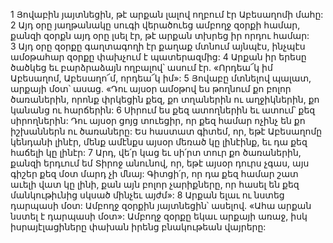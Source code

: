 1 Յովաբին յայտնեցին, թէ արքան լալով ողբում էր Աբեսաղոմի մահը: 2 Այդ օրը յաղթանակը սուգի վերածուեց ամբողջ զօրքի համար, քանզի զօրքն այդ օրը լսել էր, թէ արքան տխրեց իր որդու համար: 3 Այդ օրը զօրքը գաղտագողի էր քաղաք մտնում այնպէս, ինչպէս ամօթահար զօրքը փախչում է պատերազմից: 4 Արքան իր երեսը ծածկեց եւ բարձրաձայն ողբալով՝ ասում էր. «Որդեա՜կ իմ Աբեսաղոմ, Աբեսաղո՜մ, որդեա՜կ իմ»:
5 Յովաբը մտնելով պալատ, արքայի մօտ՝ ասաց. «Դու այսօր ամօթով ես թողնում քո բոլոր ծառաներին, որոնք փրկեցին քեզ, քո տղաներին ու աղջիկներին, քո կանանց ու հարճերին: 6 Սիրում ես քեզ ատողներին եւ ատում՝ քեզ սիրողներին: Դու այսօր ցոյց տուեցիր, որ քեզ համար ոչինչ են քո իշխաններն ու ծառաները: Ես հաստատ գիտեմ, որ, եթէ Աբեսաղոմը կենդանի լինէր, մենք ամէնքս այսօր մեռած կը լինէինք, եւ դա քեզ հաճելի կը լինէր: 7 Արդ, վե՛ր կաց եւ սի՛րտ տուր քո ծառաներին, քանզի երդւում եմ Տիրոջ անունով, որ, եթէ այսօր դուրս չգաս, այս գիշեր քեզ մօտ մարդ չի մնայ: Գիտցի՛ր, որ դա քեզ համար շատ աւելի վատ կը լինի, քան այն բոլոր չարիքները, որ հասել են քեզ մանկութիւնից սկսած մինչեւ այժմ»: 8 Արքան ելաւ ու նստեց դարպասի մօտ: Ամբողջ զօրքին յայտնեցին՝ ասելով. «Ահա արքան նստել է դարպասի մօտ»: Ամբողջ զօրքը եկաւ արքայի առաջ, իսկ իսրայէլացիները փախան իրենց բնակութեան վայրերը:
